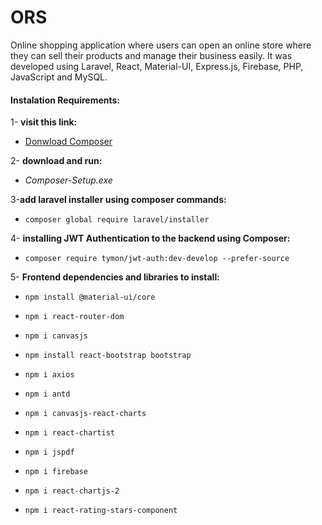 # ORS
Online shopping application where users can open an online store where they can sell their products and manage their business easily. It was developed using Laravel, React, Material-UI, Express.js, Firebase, PHP, JavaScript and MySQL.


#### Instalation Requirements:


1- **visit this link:**
* [Donwload Composer](https://getcomposer.org/download)



2- **download and run:**
* *Composer-Setup.exe*

3-**add laravel installer using composer commands:**
* `composer global require laravel/installer`


4- **installing JWT Authentication to the backend using Composer:**
* `composer require tymon/jwt-auth:dev-develop --prefer-source`


5- **Frontend dependencies and libraries to install:**

* `npm install @material-ui/core`

* `npm i react-router-dom`

* `npm i canvasjs`

* `npm install react-bootstrap bootstrap`

* `npm i axios`

* `npm i antd`

* `npm i canvasjs-react-charts`

* `npm i react-chartist`

* `npm i jspdf`

* `npm i firebase`

* `npm i react-chartjs-2`

* `npm i react-rating-stars-component`

